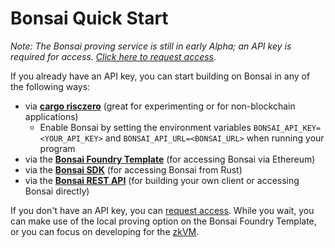 # Bonsai Quick Start

_Note: The Bonsai proving service is still in early Alpha; an API key is required for access.
[Click here to request access]._

If you already have an API key, you can start building on Bonsai in any of the following ways:

- via **[cargo risczero]** (great for experimenting or for non-blockchain applications)
  - Enable Bonsai by setting the environment variables `BONSAI_API_KEY=<YOUR_API_KEY>` and `BONSAI_API_URL=<BONSAI_URL>` when running your program
- via the **[Bonsai Foundry Template]** (for accessing Bonsai via Ethereum)
- via the **[Bonsai SDK]** (for accessing Bonsai from Rust)
- via the **[Bonsai REST API]** (for building your own client or accessing Bonsai directly)

If you don't have an API key, you can [request access].
While you wait, you can make use of the local proving option on the Bonsai Foundry Template, or you can focus on developing for the [zkVM].

[Bonsai Foundry Template]: https://github.com/risc0/bonsai-foundry-template/blob/main/README.md

[readme]: https://github.com/risc0/bonsai-foundry-template/blob/main/README.md

[cargo risczero]: https://crates.io/crates/cargo-risczero

[Bonsai SDK]: https://crates.io/crates/bonsai-sdk

[Bonsai REST API]: https://api.bonsai.xyz/swagger-ui/

[Click here to request access]: https://bonsai.xyz/apply

[request access]: https://bonsai.xyz/apply

[zkVM]: ../zkvm/zkvm_overview.md

